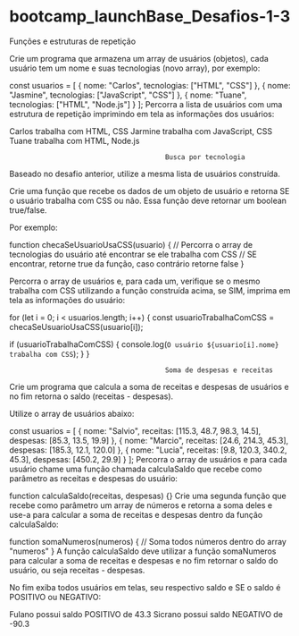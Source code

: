 # bootcamp_launchBase_Desafios-1-3
Funções e estruturas de repetição

Crie um programa que armazena um array de usuários (objetos), cada usuário tem um nome e suas tecnologias (novo array), por exemplo:

const usuarios = [
  { nome: "Carlos", tecnologias: ["HTML", "CSS"] },
  { nome: "Jasmine", tecnologias: ["JavaScript", "CSS"] },
  { nome: "Tuane", tecnologias: ["HTML", "Node.js"] }
];
Percorra a lista de usuários com uma estrutura de repetição imprimindo em tela as informações dos usuários:

Carlos trabalha com HTML, CSS
Jarmine trabalha com JavaScript, CSS
Tuane trabalha com HTML, Node.js


                                           Busca por tecnologia

Baseado no desafio anterior, utilize a mesma lista de usuários construída.

Crie uma função que recebe os dados de um objeto de usuário e retorna SE o usuário trabalha com CSS ou não. Essa função deve retornar um boolean true/false.

Por exemplo:

function checaSeUsuarioUsaCSS(usuario) {
  // Percorra o array de tecnologias do usuário até encontrar se ele trabalha com CSS
  // SE encontrar, retorne true da função, caso contrário retorne false
}

Percorra o array de usuários e, para cada um, verifique se o mesmo trabalha com CSS utilizando a função construída acima, se SIM, imprima em tela as informações do usuário:

for (let i = 0; i < usuarios.length; i++) {
  const usuarioTrabalhaComCSS = checaSeUsuarioUsaCSS(usuario[i]);

  if (usuarioTrabalhaComCSS) {
    console.log(`O usuário ${usuario[i].nome} trabalha com CSS`);
  }
}

                                           Soma de despesas e receitas

Crie um programa que calcula a soma de receitas e despesas de usuários e 
no fim retorna o saldo (receitas - despesas).

Utilize o array de usuários abaixo:

const usuarios = [
  {
    nome: "Salvio",
    receitas: [115.3, 48.7, 98.3, 14.5],
    despesas: [85.3, 13.5, 19.9]
  },
  {
    nome: "Marcio",
    receitas: [24.6, 214.3, 45.3],
    despesas: [185.3, 12.1, 120.0]
  },
  {
    nome: "Lucia",
    receitas: [9.8, 120.3, 340.2, 45.3],
    despesas: [450.2, 29.9]
  }
];
Percorra o array de usuários e para cada usuário chame uma função 
chamada calculaSaldo que recebe como parâmetro as receitas e despesas do usuário:

function calculaSaldo(receitas, despesas) {}
Crie uma segunda função que recebe como parâmetro um array de números e retorna a soma deles e use-a para calcular a soma de receitas e despesas dentro da função calculaSaldo:

function somaNumeros(numeros) {
  // Soma todos números dentro do array "numeros"
}
A função calculaSaldo deve utilizar a função somaNumeros para calcular 
a soma de receitas e despesas e no fim retornar o saldo do usuário, ou seja receitas - despesas.

No fim exiba todos usuários em telas, seu respectivo saldo e 
SE o saldo é POSITIVO ou NEGATIVO:

Fulano possui saldo POSITIVO de 43.3
Sicrano possui saldo NEGATIVO de -90.3


